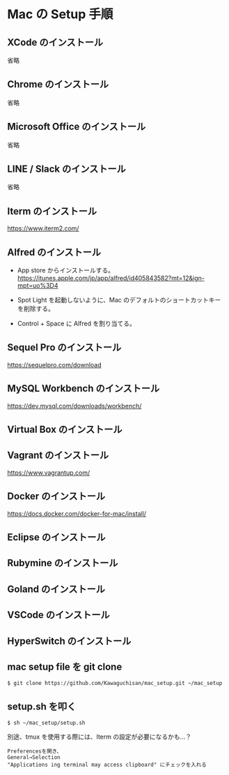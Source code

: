 # Mac の Setup 手順

## XCode のインストール

省略

## Chrome のインストール

省略

## Microsoft Office のインストール

省略

## LINE / Slack のインストール

省略

## Iterm のインストール

https://www.iterm2.com/

## Alfred のインストール

- App store からインストールする。
https://itunes.apple.com/jp/app/alfred/id405843582?mt=12&ign-mpt=uo%3D4

- Spot Light を起動しないように、Mac のデフォルトのショートカットキーを削除する。

- Control + Space に Alfred を割り当てる。

## Sequel Pro のインストール

https://sequelpro.com/download

## MySQL Workbench のインストール

https://dev.mysql.com/downloads/workbench/

## Virtual Box のインストール



## Vagrant のインストール

https://www.vagrantup.com/

## Docker のインストール

https://docs.docker.com/docker-for-mac/install/

## Eclipse のインストール

## Rubymine のインストール

## Goland のインストール

## VSCode のインストール

## HyperSwitch のインストール

## mac setup file を git clone

`$ git clone https://github.com/Kawaguchisan/mac_setup.git ~/mac_setup`

## setup.sh を叩く

`$ sh ~/mac_setup/setup.sh`

別途、tmux を使用する際には、Iterm の設定が必要になるかも…？

```
Preferencesを開き、 
General→Selection
"Applications ing terminal may access clipboard" にチェックを入れる
```

